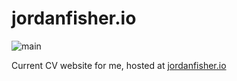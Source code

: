 # jordanfisher.io 

![main](https://github.com/thementalgoose/web-jordanfisher/workflows/Main/badge.svg)

Current CV website for me, hosted at [jordanfisher.io](https://jordanfisher.io)
